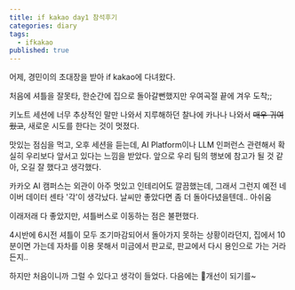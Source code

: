 ```yaml
---
title: if kakao day1 참석후기
categories: diary
tags:
  - ifkakao
published: true
---
```

어제, 경민이의 초대장을 받아 if kakao에 다녀왔다.

처음에 셔틀을 잘못타, 한순간에 집으로 돌아갈뻔했지만 우여곡절 끝에 겨우 도착;;

키노트 세션에 너무 추상적인 말만 나와서 지루해하던 찰나에 카나나 나와서 ~~매우 귀여웠고~~, 새로운 시도를 한다는 것이 멋졌다.

맛있는 점심을 먹고, 오후 세션을 듣는데, AI Platform이나 LLM 인퍼런스 관련해서 확실히 우리보다 앞서고 있다는 느낌을 받았다. 앞으로 우리 팀의 행보에 참고가 될 것 같아, 오길 잘 했다고 생각했다.

카카오 AI 캠퍼스는 외관이 아주 멋있고 인테리어도 깔끔했는데, 그래서 그런지 예전 네이버 데이터 센타 '각'이 생각났다. 날씨만 좋았다면 좀 더 돌아다녔을텐데.. 아쉬움

이래저래 다 좋았지만, 셔틀버스로 이동하는 점은 불편했다.

4시반에 6시전 셔틀이 모두 조기마감되어서 돌아가지 못하는 상황이라던지, 집에서 10분이면 가는데 자차를 이용 못해서 미금에서 판교로, 판교에서 다시 용인으로 가는 거라든지..

하지만 처음이니까 그럴 수 있다고 생각이 들었다. 다음에는 개선이 되기를~